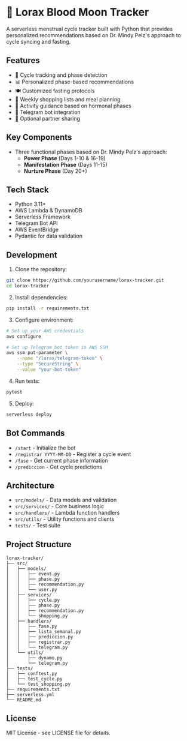 # 🌙 Lorax Blood Moon Tracker

A serverless menstrual cycle tracker built with Python that provides personalized recommendations based on Dr. Mindy Pelz's approach to cycle syncing and fasting.

## Features

- 🔄 Cycle tracking and phase detection
- 📊 Personalized phase-based recommendations
- 🍽️ Customized fasting protocols
- 🥗 Weekly shopping lists and meal planning
- 💪 Activity guidance based on hormonal phases
- 📱 Telegram bot integration
- 👥 Optional partner sharing

## Key Components

- Three functional phases based on Dr. Mindy Pelz's approach:
  - **Power Phase** (Days 1-10 & 16-19)
  - **Manifestation Phase** (Days 11-15)
  - **Nurture Phase** (Day 20+)

## Tech Stack

- Python 3.11+
- AWS Lambda & DynamoDB
- Serverless Framework
- Telegram Bot API
- AWS EventBridge
- Pydantic for data validation

## Development

1. Clone the repository:
```bash
git clone https://github.com/yourusername/lorax-tracker.git
cd lorax-tracker
```

2. Install dependencies:
```bash
pip install -r requirements.txt
```

3. Configure environment:
```bash
# Set up your AWS credentials
aws configure

# Set up Telegram bot token in AWS SSM
aws ssm put-parameter \
    --name "/lorax/telegram-token" \
    --type "SecureString" \
    --value "your-bot-token"
```

4. Run tests:
```bash
pytest
```

5. Deploy:
```bash
serverless deploy
```

## Bot Commands

- `/start` - Initialize the bot
- `/registrar YYYY-MM-DD` - Register a cycle event
- `/fase` - Get current phase information
- `/prediccion` - Get cycle predictions

## Architecture

- `src/models/` - Data models and validation
- `src/services/` - Core business logic
- `src/handlers/` - Lambda function handlers
- `src/utils/` - Utility functions and clients
- `tests/` - Test suite

## Project Structure

```
lorax-tracker/
├── src/
│   ├── models/
│   │   ├── event.py
│   │   ├── phase.py
│   │   ├── recommendation.py
│   │   └── user.py
│   ├── services/
│   │   ├── cycle.py
│   │   ├── phase.py
│   │   ├── recommendation.py
│   │   └── shopping.py
│   ├── handlers/
│   │   ├── fase.py
│   │   ├── lista_semanal.py
│   │   ├── prediccion.py
│   │   ├── registrar.py
│   │   └── telegram.py
│   └── utils/
│       ├── dynamo.py
│       └── telegram.py
├── tests/
│   ├── conftest.py
│   ├── test_cycle.py
│   └── test_shopping.py
├── requirements.txt
├── serverless.yml
└── README.md
```

## License

MIT License - see LICENSE file for details.
